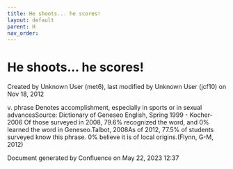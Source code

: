 ```yaml
---
title: He shoots... he scores!
layout: default
parent: H
nav_order:
---
```


# He shoots... he scores!

Created by  Unknown User (met6), last modified by  Unknown User (jcf10) on Nov 18, 2012

v. phrase Denotes accomplishment, especially in sports or in sexual advancesSource: Dictionary of Geneseo English, Spring 1999 - Kocher- 2006 Of those surveyed in 2008, 79.6% recognized the word, and 0% learned the word in Geneseo.Talbot, 2008As of 2012, 77.5% of students surveyed know this phrase. 0% believe it is of local origins.(Flynn, G-M, 2012)

Document generated by Confluence on May 22, 2023 12:37


